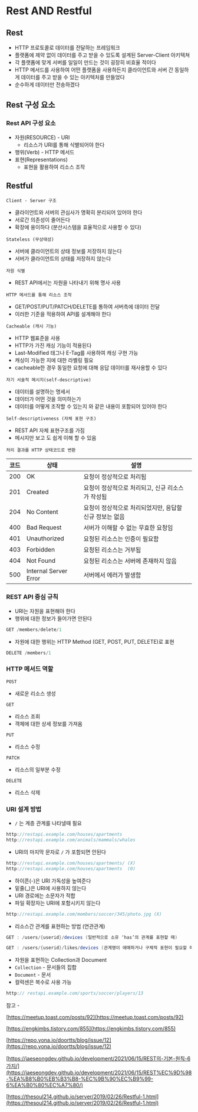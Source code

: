 # Rest AND Restful

## Rest

- HTTP 프로토콜로 데이터를 전달하는 프레임워크
- 플랫폼에 제약 없이 데이터를 주고 받을 수 있도록 설계된 Server-Client 아키텍쳐
- 각 플랫폼에 맞게 서버를 일일이 만드는 것이 굉장히 비효율 적이다
- HTTP 메서드를 사용하여 어떤 플랫폼을 사용하든지 클라이언트와 서버 간 동일하게 데이터를 주고 받을 수 있는 아키텍처를 만들었다
- 순수하게 데이터만 전송하겠다

## Rest 구성 요소

### Rest API 구성 요소

- 자원(RESOURCE) - URI
    - 리소스가 URI를 통해 식별되어야 한다
- 행위(Verb) - HTTP 메서드
- 표현(Representations)
    - 표현을 활용하여 리소스 조작

## Restful

`Client - Server 구조`

- 클라이언트와 서버의 관심사가 명확히 분리되어 있어야 한다
- 서로간 의존성이 줄어든다
- 확장에 용이하다 (분산시스템을 효율적으로 사용할 수 있다)

`Stateless (무상태성)`

- 서버에 클라이언트의 상태 정보를 저장하지 않는다
- 서버가 클라이언트의 상태를 저장하지 않는다

`자원 식별`

- REST API에서는 자원을 나타내기 위해 명사 사용

`HTTP 메서드를 통해 리소스 조작`

- GET/POST/PUT/PATCH/DELETE를 통하여 서버측에 데이터 전달
- 이러한 기준을 적용하여 API를 설계해야 한다

`Cacheable (캐시 기능)`

- HTTP 웹표준을 사용
- HTTP가 가진 캐싱 기능이 적용된다
- Last-Modified 태그나 E-Tag를 사용하여 캐싱 구현 가능
- 캐싱이 가능한 지에 대한 라벨링 필요
- cacheable한 경우 동일한 요청에 대해 응답 데이터를 재사용할 수 있다

`자기 서술적 메시지(self-descriptive)`

- 데이터를 설명하는 명세서
- 데이터가 어떤 것을 의미하는가
- 데이터를 어떻게 조작할 수 있는지 와 같은 내용이 포함되어 있어야 한다

`Self-descriptiveness (자체 표현 구조)`

- REST API 자체 표현구조를 가짐
- 메시지만 보고 도 쉽게 이해 할 수 있음

`처리 결과를 HTTP 상태코드로 변환`

| 코드 | 상태 | 설명 |
| --- | --- | --- |
| 200 | OK | 요청이 정상적으로 처리됨 |
| 201 | Created | 요청이 정상적으로 처리되고, 신규 리소스가 작성됨 |
| 204 | No Content | 요청이 정상적으로 처리되었지만, 응답할 신규 정보는 없음 |
| 400 | Bad Request | 서버가 이해할 수 없는 무효한 요청임 |
| 401 | Unauthorized | 요청된 리소스는 인증이 필요함 |
| 403 | Forbidden | 요청된 리소스는 거부됨 |
| 404 | Not Found | 요청된 리소스는 서버에 존재하지 않음 |
| 500 | Internal Server Error | 서버에서 에러가 발생함 |

### REST API 중심 규칙

- URI는 자원을 표현해야 한다
- 행위에 대한 정보가 들어가면 안된다

```java
GET /members/delete/1
```

- 자원에 대한 행위는 HTTP Method (GET, POST, PUT, DELETE)로 표현

```java
DELETE /members/1
```

### HTTP 메서드 역할

`POST`

- 새로운 리소스 생성

`GET`

- 리소스 조회
- 객체에 대한 상세 정보를 가져옴

`PUT`

- 리소스 수정

`PATCH`

- 리소스의 일부분 수정

`DELETE`

- 리소스 삭제

### URI 설계 방법

- `/` 는 계층 관계를 나타낼때 필요

```java
http://restapi.example.com/houses/apartments
http://restapi.example.com/animals/mammals/whales
```

- URI의 마지막 문자로 `/` 가 포함되면 안된다

```java
http://restapi.example.com/houses/apartments/ (X)
http://restapi.example.com/houses/apartments  (0)
```

- 하이픈(-)은 URI 가독성을 높여준다
- 밑줄(_)은 URI에 사용하지 않는다
- URI 경로에는 소문자가 적합
- 파일 확장자는 URI에 포함시키지 않는다

```java
http://restapi.example.com/members/soccer/345/photo.jpg (X)
```

- 리소스간 관계를 표현하는 방법 (연관관계)

```java
GET : /users/{userid}/devices (일반적으로 소유 ‘has’의 관계를 표현할 때)
```

```java
GET : /users/{userid}/likes/devices (관계명이 애매하거나 구체적 표현이 필요할 때)
```

- 자원을 표현하는 Collection과 Document
- `Collection` - 문서들의 집합
- `Document` - 문서
- 컬럭센은 복수로 사용 가능

```java
http:// restapi.example.com/sports/soccer/players/13
```

참고 - 

[https://meetup.toast.com/posts/92](https://meetup.toast.com/posts/92)

[https://engkimbs.tistory.com/855](https://engkimbs.tistory.com/855)

[https://repo.yona.io/doortts/blog/issue/12](https://repo.yona.io/doortts/blog/issue/12)

[https://jaeseongdev.github.io/development/2021/06/15/REST의-기본-원칙-6가지/](https://jaeseongdev.github.io/development/2021/06/15/REST%EC%9D%98-%EA%B8%B0%EB%B3%B8-%EC%9B%90%EC%B9%99-6%EA%B0%80%EC%A7%80/)

[https://thesoul214.github.io/server/2019/02/26/Restful-1.html](https://thesoul214.github.io/server/2019/02/26/Restful-1.html)